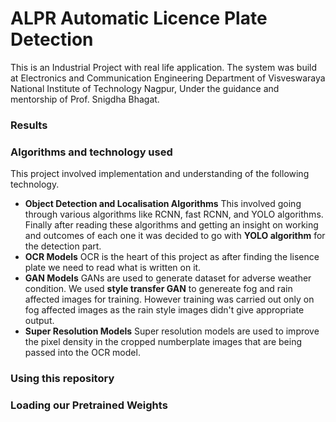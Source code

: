 # ALPR Automatic Licence Plate Detection 


This is an Industrial Project with real life application. The system was build at Electronics and Communication Engineering Department of Visveswaraya National Institute of Technology Nagpur, Under the guidance and mentorship of Prof. Snigdha Bhagat.

### Results

### Algorithms and technology used
This project involved implementation and understanding of the following technology.

* **Object Detection and Localisation Algorithms**
    This involved going through various algorithms like RCNN, fast RCNN, and YOLO algorithms. Finally after reading these algorithms and getting an insight on working and outcomes of each one it was decided to go with **YOLO algorithm** for the detection part.
* **OCR Models**
    OCR is the heart of this project as after finding the lisence plate we need to read what is written on it. 
* **GAN Models**
    GANs are used to generate dataset for adverse weather condition. We used **style transfer GAN** to genereate fog and rain affected images for training. However training was carried out only on fog affected images as the rain style images didn't give appropriate output.
* **Super Resolution Models**
    Super resolution models are used to improve the pixel density in the cropped numberplate images that are being passed into the OCR model.



### Using this repository

### Loading our Pretrained Weights

<!-- ### Pipeline of the project

* Literature study 
* Understanding of the problem setting
* Implementation of various State of The Art Technology check the feasiblity
* 
 -->
